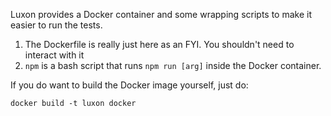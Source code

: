 Luxon provides a Docker container and some wrapping scripts to make it easier to run the tests.

  1. The Dockerfile is really just here as an FYI. You shouldn't need to interact with it
  1. `npm` is a bash script that runs `npm run [arg]` inside the Docker container.

If you do want to build the Docker image yourself, just do:

```
docker build -t luxon docker
```
